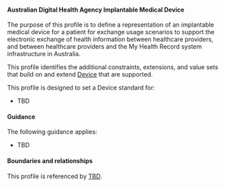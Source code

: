 #### Australian Digital Health Agency Implantable Medical Device
The purpose of this profile is to define a representation of an implantable medical device for a patient for exchange usage scenarios to support the electronic exchange of health information between healthcare providers, and between healthcare providers and the My Health Record system infrastructure in Australia.

This profile identifies the additional constraints, extensions, and value sets that build on and extend [Device](http://hl7.org/fhir/R4/device.html) that are supported. 

This profile is designed to set a Device standard for:
* TBD


#### Guidance
The following guidance applies:
* TBD


#### Boundaries and relationships
This profile is referenced by 
[TBD](StructureDefinition-TBD-1.html).